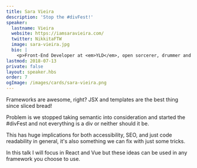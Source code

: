 ```yaml
---
title: Sara Vieira
description: 'Stop the #divFest!'
speaker:
  lastname: Vieira
  website: https://iamsaravieira.com/
  twitter: NikkitaFTW
  image: sara-vieira.jpg
  bio: |
    <p>Front-End Developer at <em>YLD</em>, open sorcerer, drummer and horror movie fangirl. The internet is Amazing.</p>
lastmod: 2018-07-13
private: false
layout: speaker.hbs
order: 7
ogImage: /images/cards/sara-vieira.png
---
```


Frameworks are awesome, right? JSX and templates are the best thing since sliced bread!

Problem is we stopped taking semantic into consideration and started the #divFest and not everything is a div or neither should it be.

This has huge implications for both accessibility, SEO, and just code readability in general, it's also something we can fix with just some tricks.

In this talk I will focus in React and Vue but these ideas can be used in any framework you choose to use.
